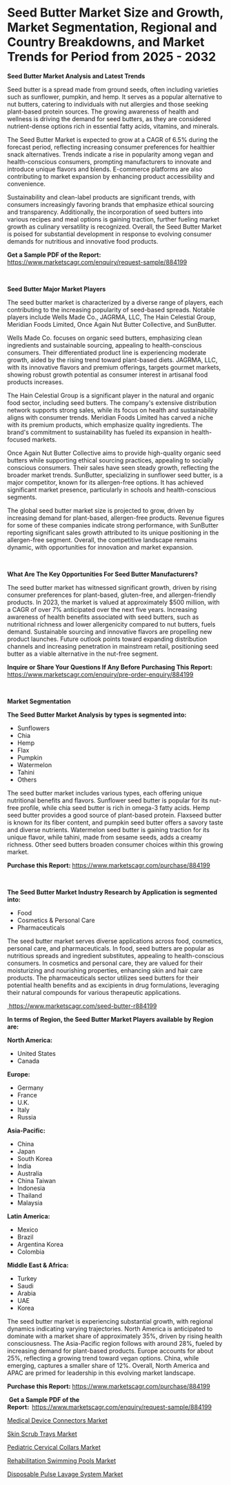 <p><h1>Seed Butter Market Size and Growth, Market Segmentation, Regional and Country Breakdowns, and Market Trends for Period from 2025 -  2032</h1></p><p><strong>Seed Butter Market Analysis and Latest Trends</strong></p>
<p><p>Seed butter is a spread made from ground seeds, often including varieties such as sunflower, pumpkin, and hemp. It serves as a popular alternative to nut butters, catering to individuals with nut allergies and those seeking plant-based protein sources. The growing awareness of health and wellness is driving the demand for seed butters, as they are considered nutrient-dense options rich in essential fatty acids, vitamins, and minerals.</p><p>The Seed Butter Market is expected to grow at a CAGR of 6.5% during the forecast period, reflecting increasing consumer preferences for healthier snack alternatives. Trends indicate a rise in popularity among vegan and health-conscious consumers, prompting manufacturers to innovate and introduce unique flavors and blends. E-commerce platforms are also contributing to market expansion by enhancing product accessibility and convenience.</p><p>Sustainability and clean-label products are significant trends, with consumers increasingly favoring brands that emphasize ethical sourcing and transparency. Additionally, the incorporation of seed butters into various recipes and meal options is gaining traction, further fueling market growth as culinary versatility is recognized. Overall, the Seed Butter Market is poised for substantial development in response to evolving consumer demands for nutritious and innovative food products.</p></p>
<p><strong>Get a Sample PDF of the Report:&nbsp;</strong> <a href="https://www.marketscagr.com/enquiry/request-sample/884199?utm_campaign=2887&utm_medium=2&utm_source=Github&utm_content=ia&utm_term=07042025&utm_id=seed-butter">https://www.marketscagr.com/enquiry/request-sample/884199</a></p>
<p>&nbsp;</p>
<p><strong>Seed Butter Major Market Players</strong></p>
<p><p>The seed butter market is characterized by a diverse range of players, each contributing to the increasing popularity of seed-based spreads. Notable players include Wells Made Co., JAGRMA, LLC, The Hain Celestial Group, Meridian Foods Limited, Once Again Nut Butter Collective, and SunButter. </p><p>Wells Made Co. focuses on organic seed butters, emphasizing clean ingredients and sustainable sourcing, appealing to health-conscious consumers. Their differentiated product line is experiencing moderate growth, aided by the rising trend toward plant-based diets. JAGRMA, LLC, with its innovative flavors and premium offerings, targets gourmet markets, showing robust growth potential as consumer interest in artisanal food products increases.</p><p>The Hain Celestial Group is a significant player in the natural and organic food sector, including seed butters. The company's extensive distribution network supports strong sales, while its focus on health and sustainability aligns with consumer trends. Meridian Foods Limited has carved a niche with its premium products, which emphasize quality ingredients. The brand's commitment to sustainability has fueled its expansion in health-focused markets.</p><p>Once Again Nut Butter Collective aims to provide high-quality organic seed butters while supporting ethical sourcing practices, appealing to socially conscious consumers. Their sales have seen steady growth, reflecting the broader market trends. SunButter, specializing in sunflower seed butter, is a major competitor, known for its allergen-free options. It has achieved significant market presence, particularly in schools and health-conscious segments.</p><p>The global seed butter market size is projected to grow, driven by increasing demand for plant-based, allergen-free products. Revenue figures for some of these companies indicate strong performance, with SunButter reporting significant sales growth attributed to its unique positioning in the allergen-free segment. Overall, the competitive landscape remains dynamic, with opportunities for innovation and market expansion.</p></p>
<p>&nbsp;</p>
<p><strong>What Are The Key Opportunities For Seed Butter Manufacturers?</strong></p>
<p><p>The seed butter market has witnessed significant growth, driven by rising consumer preferences for plant-based, gluten-free, and allergen-friendly products. In 2023, the market is valued at approximately $500 million, with a CAGR of over 7% anticipated over the next five years. Increasing awareness of health benefits associated with seed butters, such as nutritional richness and lower allergenicity compared to nut butters, fuels demand. Sustainable sourcing and innovative flavors are propelling new product launches. Future outlook points toward expanding distribution channels and increasing penetration in mainstream retail, positioning seed butter as a viable alternative in the nut-free segment.</p></p>
<p><strong>Inquire or Share Your Questions If Any Before Purchasing This Report:</strong> <a href="https://www.marketscagr.com/enquiry/pre-order-enquiry/884199?utm_campaign=2887&utm_medium=2&utm_source=Github&utm_content=ia&utm_term=07042025&utm_id=seed-butter">https://www.marketscagr.com/enquiry/pre-order-enquiry/884199</a></p>
<p>&nbsp;</p>
<p><strong>Market Segmentation</strong></p>
<p><strong>The Seed Butter Market Analysis by types is segmented into:</strong></p>
<p><ul><li>Sunflowers</li><li>Chia</li><li>Hemp</li><li>Flax</li><li>Pumpkin</li><li>Watermelon</li><li>Tahini</li><li>Others</li></ul></p>
<p><p>The seed butter market includes various types, each offering unique nutritional benefits and flavors. Sunflower seed butter is popular for its nut-free profile, while chia seed butter is rich in omega-3 fatty acids. Hemp seed butter provides a good source of plant-based protein. Flaxseed butter is known for its fiber content, and pumpkin seed butter offers a savory taste and diverse nutrients. Watermelon seed butter is gaining traction for its unique flavor, while tahini, made from sesame seeds, adds a creamy richness. Other seed butters broaden consumer choices within this growing market.</p></p>
<p><strong>Purchase this Report:&nbsp;</strong><a href="https://www.marketscagr.com/purchase/884199?utm_campaign=2887&utm_medium=2&utm_source=Github&utm_content=ia&utm_term=07042025&utm_id=seed-butter">https://www.marketscagr.com/purchase/884199</a></p>
<p>&nbsp;</p>
<p><strong>The Seed Butter Market Industry Research by Application is segmented into:</strong></p>
<p><ul><li>Food</li><li>Cosmetics & Personal Care</li><li>Pharmaceuticals</li></ul></p>
<p><p>The seed butter market serves diverse applications across food, cosmetics, personal care, and pharmaceuticals. In food, seed butters are popular as nutritious spreads and ingredient substitutes, appealing to health-conscious consumers. In cosmetics and personal care, they are valued for their moisturizing and nourishing properties, enhancing skin and hair care products. The pharmaceuticals sector utilizes seed butters for their potential health benefits and as excipients in drug formulations, leveraging their natural compounds for various therapeutic applications.</p></p>
<p><a href="https://www.marketscagr.com/seed-butter-r884199?utm_campaign=2887&utm_medium=2&utm_source=Github&utm_content=ia&utm_term=07042025&utm_id=seed-butter">&nbsp;https://www.marketscagr.com/seed-butter-r884199</a></p>
<p><strong>In terms of Region, the Seed Butter Market Players available by Region are:</strong></p>
<p>
    <p> <strong> North America: </strong>
        <ul>
            <li>United States</li>
            <li>Canada</li>
        </ul>
        </p> 
    <p> <strong> Europe: </strong>
        <ul>
            <li>Germany</li>
            <li>France</li>
            <li>U.K.</li>
            <li>Italy</li>
            <li>Russia</li>
        </ul>
        </p> 
    <p> <strong> Asia-Pacific: </strong>
        <ul>
            <li>China</li>
            <li>Japan</li>
            <li>South Korea</li>
            <li>India</li>
            <li>Australia</li>
            <li>China Taiwan</li>
            <li>Indonesia</li>
            <li>Thailand</li>
            <li>Malaysia</li>
        </ul>
        </p> 
    <p> <strong> Latin America: </strong>
        <ul>
            <li>Mexico</li>
            <li>Brazil</li>
            <li>Argentina Korea</li>
            <li>Colombia</li>
        </ul>
        </p> 
    <p> <strong> Middle East & Africa: </strong>
        <ul>
            <li>Turkey</li>
            <li>Saudi</li>
            <li>Arabia</li>
            <li>UAE</li>
            <li>Korea</li>
        </ul>
    </p>
    </p>
<p><p>The seed butter market is experiencing substantial growth, with regional dynamics indicating varying trajectories. North America is anticipated to dominate with a market share of approximately 35%, driven by rising health consciousness. The Asia-Pacific region follows with around 28%, fueled by increasing demand for plant-based products. Europe accounts for about 25%, reflecting a growing trend toward vegan options. China, while emerging, captures a smaller share of 12%. Overall, North America and APAC are primed for leadership in this evolving market landscape.</p></p>
<p><strong>Purchase this Report: </strong><a href="https://www.marketscagr.com/purchase/884199?utm_campaign=2887&utm_medium=2&utm_source=Github&utm_content=ia&utm_term=07042025&utm_id=seed-butter">https://www.marketscagr.com/purchase/884199</a></p>
<p>&nbsp;<strong>Get a Sample PDF of the Report:&nbsp;&nbsp;</strong><a href="https://www.marketscagr.com/enquiry/request-sample/884199?utm_campaign=2887&utm_medium=2&utm_source=Github&utm_content=ia&utm_term=07042025&utm_id=seed-butter">https://www.marketscagr.com/enquiry/request-sample/884199</a></p>
<p><strong></strong></p>
<p><p><a href="https://www.linkedin.com/pulse/medical-device-connectors-market-size-analysis-2025-2032-projected-dujjc?utm_campaign=2887&utm_medium=2&utm_source=Github&utm_content=ia&utm_term=07042025&utm_id=seed-butter">Medical Device Connectors Market</a></p><p><a href="https://www.linkedin.com/pulse/comprehensive-growth-insights-skin-scrub-trays-market-expected-i3d9c?utm_campaign=2887&utm_medium=2&utm_source=Github&utm_content=ia&utm_term=07042025&utm_id=seed-butter">Skin Scrub Trays Market</a></p><p><a href="https://www.linkedin.com/pulse/market-growth-forecast-pediatric-cervical-collars-industry-neidc?utm_campaign=2887&utm_medium=2&utm_source=Github&utm_content=ia&utm_term=07042025&utm_id=seed-butter">Pediatric Cervical Collars Market</a></p><p><a href="https://www.linkedin.com/pulse/rehabilitation-swimming-pools-market-overview-components-2ywlc?utm_campaign=2887&utm_medium=2&utm_source=Github&utm_content=ia&utm_term=07042025&utm_id=seed-butter">Rehabilitation Swimming Pools Market</a></p><p><a href="https://www.linkedin.com/pulse/comprehending-rapid-growth-global-disposable-pulse-lavage-efvdf?utm_campaign=2887&utm_medium=2&utm_source=Github&utm_content=ia&utm_term=07042025&utm_id=seed-butter">Disposable Pulse Lavage System Market</a></p></p>